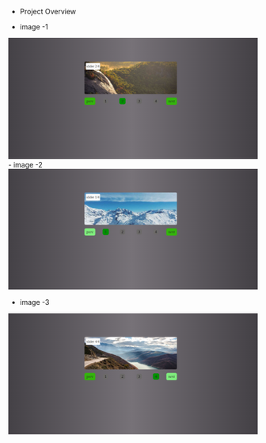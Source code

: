 - Project Overview

- image -1
<img src= "src/overView/one.png">
- image -2
<img src= "src/overView/two.png">

- image -3
<img src= "src/overView/three.png">

